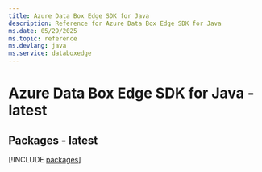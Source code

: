 ```yaml
---
title: Azure Data Box Edge SDK for Java
description: Reference for Azure Data Box Edge SDK for Java
ms.date: 05/29/2025
ms.topic: reference
ms.devlang: java
ms.service: databoxedge
---
```

# Azure Data Box Edge SDK for Java - latest
## Packages - latest
[!INCLUDE [packages](data-box-edge-index.md)]